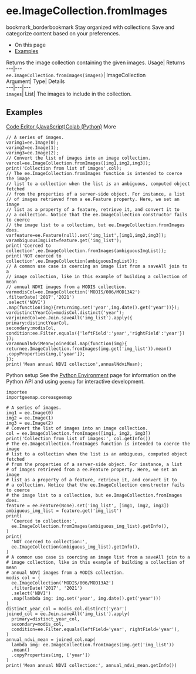  
#  ee.ImageCollection.fromImages 
bookmark_borderbookmark Stay organized with collections  Save and categorize content based on your preferences.
  * On this page
  * [Examples](https://developers.google.com/earth-engine/apidocs/ee-imagecollection-fromimages#examples)


Returns the image collection containing the given images. 
Usage| Returns  
---|---  
`ee.ImageCollection.fromImages(images)`| ImageCollection  
Argument| Type| Details  
---|---|---  
`images`| List| The images to include in the collection.  
## Examples
[Code Editor (JavaScript)](https://developers.google.com/earth-engine/apidocs/ee-imagecollection-fromimages#code-editor-javascript-sample)[Colab (Python)](https://developers.google.com/earth-engine/apidocs/ee-imagecollection-fromimages#colab-python-sample) More
```
// A series of images.
varimg1=ee.Image(0);
varimg2=ee.Image(1);
varimg3=ee.Image(2);
// Convert the list of images into an image collection.
varcol=ee.ImageCollection.fromImages([img1,img2,img3]);
print('Collection from list of images',col);
// The ee.ImageCollection.fromImages function is intended to coerce the image
// list to a collection when the list is an ambiguous, computed object fetched
// from the properties of a server-side object. For instance, a list
// of images retrieved from a ee.Feature property. Here, we set an image
// list as a property of a feature, retrieve it, and convert it to
// a collection. Notice that the ee.ImageCollection constructor fails to coerce
// the image list to a collection, but ee.ImageCollection.fromImages does.
varfeature=ee.Feature(null).set('img_list',[img1,img2,img3]);
varambiguousImgList=feature.get('img_list');
print('Coerced to collection',ee.ImageCollection.fromImages(ambiguousImgList));
print('NOT coerced to collection',ee.ImageCollection(ambiguousImgList));
// A common use case is coercing an image list from a saveAll join to a
// image collection, like in this example of building a collection of mean
// annual NDVI images from a MODIS collection.
varmodisCol=ee.ImageCollection('MODIS/006/MOD13A2')
.filterDate('2017','2021')
.select('NDVI')
.map(function(img){returnimg.set('year',img.date().get('year'))});
vardistinctYearCol=modisCol.distinct('year');
varjoinedCol=ee.Join.saveAll('img_list').apply({
primary:distinctYearCol,
secondary:modisCol,
condition:ee.Filter.equals({'leftField':'year','rightField':'year'})
});
varannualNdviMean=joinedCol.map(function(img){
returnee.ImageCollection.fromImages(img.get('img_list')).mean()
.copyProperties(img,['year']);
});
print('Mean annual NDVI collection',annualNdviMean);
```
Python setup
See the [ Python Environment](https://developers.google.com/earth-engine/guides/python_install) page for information on the Python API and using `geemap` for interactive development.
```
importee
importgeemap.coreasgeemap
```
```
# A series of images.
img1 = ee.Image(0)
img2 = ee.Image(1)
img3 = ee.Image(2)
# Convert the list of images into an image collection.
col = ee.ImageCollection.fromImages([img1, img2, img3])
print('Collection from list of images:', col.getInfo())
# The ee.ImageCollection.fromImages function is intended to coerce the image
# list to a collection when the list is an ambiguous, computed object fetched
# from the properties of a server-side object. For instance, a list
# of images retrieved from a ee.Feature property. Here, we set an image
# list as a property of a feature, retrieve it, and convert it to
# a collection. Notice that the ee.ImageCollection constructor fails to coerce
# the image list to a collection, but ee.ImageCollection.fromImages does.
feature = ee.Feature(None).set('img_list', [img1, img2, img3])
ambiguous_img_list = feature.get('img_list')
print(
  'Coerced to collection:',
  ee.ImageCollection.fromImages(ambiguous_img_list).getInfo(),
)
print(
  'NOT coerced to collection:',
  ee.ImageCollection(ambiguous_img_list).getInfo(),
)
# A common use case is coercing an image list from a saveAll join to a
# image collection, like in this example of building a collection of mean
# annual NDVI images from a MODIS collection.
modis_col = (
  ee.ImageCollection('MODIS/006/MOD13A2')
  .filterDate('2017', '2021')
  .select('NDVI')
  .map(lambda img: img.set('year', img.date().get('year')))
)
distinct_year_col = modis_col.distinct('year')
joined_col = ee.Join.saveAll('img_list').apply(
  primary=distinct_year_col,
  secondary=modis_col,
  condition=ee.Filter.equals(leftField='year', rightField='year'),
)
annual_ndvi_mean = joined_col.map(
  lambda img: ee.ImageCollection.fromImages(img.get('img_list'))
  .mean()
  .copyProperties(img, ['year'])
)
print('Mean annual NDVI collection:', annual_ndvi_mean.getInfo())
```

